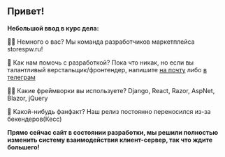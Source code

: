 ## Привет! 

**Небольшой ввод в курс дела:**

🙋‍♀️ Немного о вас? Мы команда разработчиков маркетплейса storespw.ru! 

🌈 Как нам помочь с разработкой? Пока что никак, но если вы талантливый верстальщик/фронтендер, напишите [на почту](mailto:yaflay@vk.com) либо [в телеграм](https://t.me/spermosek)

👩‍💻 Какие фреймворки вы используете? Django, React, Razor, AspNet, Blazor, jQuery

🍿 Какой-нибудь фанфакт? Наш релиз постоянно переносился из-за бекендеров(Кесс)

**Прямо сейчас сайт в состоянии разработки, мы решили полностью изменить систему взаимодействия клиент-сервер, так что ждите большего!**
